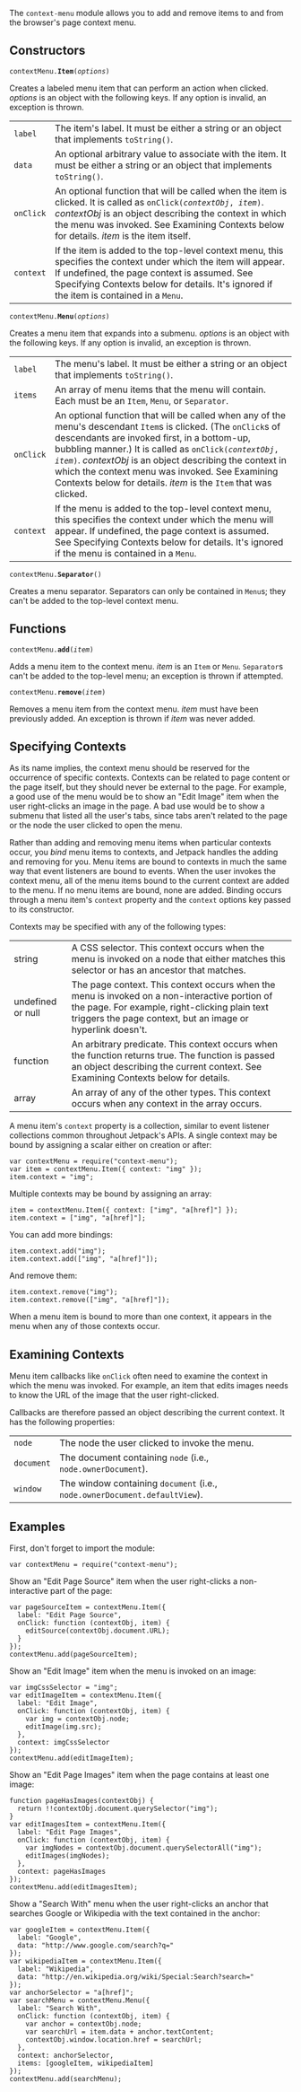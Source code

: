 The `context-menu` module allows you to add and remove items to and from the
browser's page context menu.

## Constructors ##

<code>contextMenu.**Item**(*options*)</code>

Creates a labeled menu item that can perform an action when clicked.  *options*
is an object with the following keys.  If any option is invalid, an exception is
thrown.

<table>
  <tr>
    <td><code>label</code></td>
    <td>
      The item's label.  It must be either a string or an object that implements
      <code>toString()</code>.
    </td>
  </tr>
  <tr>
    <td><code>data</code></td>
    <td>
      An optional arbitrary value to associate with the item.  It must be either
      a string or an object that implements <code>toString()</code>.
    </td>
  </tr>
  <tr>
    <td><code>onClick</code></td>
    <td>
      An optional function that will be called when the item is clicked.  It is
      called as <code>onClick(<em>contextObj</em>, <em>item</em>)</code>.
      <em>contextObj</em> is an object describing the context in which the menu
      was invoked.  See Examining Contexts below for details.  <em>item</em>
      is the item itself.
    </td>
  </tr>
  <tr>
    <td><code>context</code></td>
    <td>
      If the item is added to the top-level context menu, this specifies the
      context under which the item will appear.  If undefined, the page context
      is assumed.  See Specifying Contexts below for details.  It's ignored if
      the item is contained in a <code>Menu</code>.
    </td>
  </tr>
</table>

<code>contextMenu.**Menu**(*options*)</code>

Creates a menu item that expands into a submenu.  *options* is an object with
the following keys.  If any option is invalid, an exception is thrown.

<table>
  <tr>
    <td><code>label</code></td>
    <td>
      The menu's label.  It must be either a string or an object that implements
      <code>toString()</code>.
    </td>
  </tr>
  <tr>
    <td><code>items</code></td>
    <td>
      An array of menu items that the menu will contain.  Each must be an
      <code>Item</code>, <code>Menu</code>, or <code>Separator</code>.
    </td>
  </tr>
  <tr>
    <td><code>onClick</code></td>
    <td>
      An optional function that will be called when any of the menu's descendant
      <code>Item</code>s is clicked.  (The <code>onClick</code>s of descendants are
      invoked first, in a bottom-up, bubbling manner.)  It is called as
      <code>onClick(<em>contextObj</em>, <em>item</em>)</code>.  <em>contextObj</em>
      is an object describing the context in which the context menu was invoked.
      See Examining Contexts below for details.  <em>item</em> is the
      <code>Item</code> that was clicked.
    </td>
  </tr>
  <tr>
    <td><code>context</code></td>
    <td>
      If the menu is added to the top-level context menu, this specifies the
      context under which the menu will appear.  If undefined, the page context
      is assumed.  See Specifying Contexts below for details.  It's ignored if
      the menu is contained in a <code>Menu</code>.
    </td>
  </tr>
</table>

<code>contextMenu.**Separator**()</code>

Creates a menu separator.  Separators can only be contained in `Menu`s; they
can't be added to the top-level context menu.


## Functions ##

<code>contextMenu.**add**(*item*)</code>

Adds a menu item to the context menu.  *item* is an `Item` or `Menu`.
`Separator`s can't be added to the top-level menu; an exception is thrown if
attempted.

<code>contextMenu.**remove**(*item*)</code>

Removes a menu item from the context menu.  *item* must have been previously
added.  An exception is thrown if *item* was never added.


## Specifying Contexts ##

As its name implies, the context menu should be reserved for the occurrence of
specific contexts.  Contexts can be related to page content or the page itself,
but they should never be external to the page.  For example, a good use of the
menu would be to show an "Edit Image" item when the user right-clicks an image
in the page.  A bad use would be to show a submenu that listed all the user's
tabs, since tabs aren't related to the page or the node the user clicked to open
the menu.

Rather than adding and removing menu items when particular contexts occur, you
*bind* menu items to contexts, and Jetpack handles the adding and removing for
you.  Menu items are bound to contexts in much the same way that event listeners
are bound to events.  When the user invokes the context menu, all of the menu
items bound to the current context are added to the menu.  If no menu items are
bound, none are added.  Binding occurs through a menu item's `context` property
and the `context` options key passed to its constructor.

Contexts may be specified with any of the following types:

<table>
  <tr>
    <td>string</td>
    <td>
      A CSS selector.  This context occurs when the menu is invoked on a node
      that either matches this selector or has an ancestor that matches.
    </td>
  </tr>
  <tr>
    <td>undefined or null</td>
    <td>
      The page context.  This context occurs when the menu is invoked on a
      non-interactive portion of the page.  For example, right-clicking plain
      text triggers the page context, but an image or hyperlink doesn't.
    </td>
  </tr>
  <tr>
    <td>function</td>
    <td>
      An arbitrary predicate.  This context occurs when the function returns
      true.  The function is passed an object describing the current context.
      See Examining Contexts below for details.
    </td>
  </tr>
  <tr>
    <td>array</td>
    <td>
      An array of any of the other types.  This context occurs when any context
      in the array occurs.
    </td>
  </tr>
</table>

A menu item's `context` property is a collection, similar to event listener
collections common throughout Jetpack's APIs.  A single context may be bound by
assigning a scalar either on creation or after:

    var contextMenu = require("context-menu");
    var item = contextMenu.Item({ context: "img" });
    item.context = "img";

Multiple contexts may be bound by assigning an array:

    item = contextMenu.Item({ context: ["img", "a[href]"] });
    item.context = ["img", "a[href]"];

You can add more bindings:

    item.context.add("img");
    item.context.add(["img", "a[href]"]);

And remove them:

    item.context.remove("img");
    item.context.remove(["img", "a[href]"]);

When a menu item is bound to more than one context, it appears in the menu when
any of those contexts occur.


## Examining Contexts ##

Menu item callbacks like `onClick` often need to examine the context in which
the menu was invoked.  For example, an item that edits images needs to know the
URL of the image that the user right-clicked.

Callbacks are therefore passed an object describing the current context.  It has
the following properties:

<table>
  <tr>
    <td><code>node</code></td>
    <td>
     The node the user clicked to invoke the menu.
    </td>
  </tr>
  <tr>
    <td><code>document</code></td>
    <td>
     The document containing <code>node</code> (i.e., <code>node.ownerDocument</code>).
    </td>
  </tr>
  <tr>
    <td><code>window</code></td>
    <td>
     The window containing <code>document</code> (i.e.,
     <code>node.ownerDocument.defaultView</code>).
    </td>
  </tr>
</table>


## Examples ##

First, don't forget to import the module:

    var contextMenu = require("context-menu");

Show an "Edit Page Source" item when the user right-clicks a non-interactive
part of the page:

    var pageSourceItem = contextMenu.Item({
      label: "Edit Page Source",
      onClick: function (contextObj, item) {
        editSource(contextObj.document.URL);
      }
    });
    contextMenu.add(pageSourceItem);

Show an "Edit Image" item when the menu is invoked on an image:

    var imgCssSelector = "img";
    var editImageItem = contextMenu.Item({
      label: "Edit Image",
      onClick: function (contextObj, item) {
        var img = contextObj.node;
        editImage(img.src);
      },
      context: imgCssSelector
    });
    contextMenu.add(editImageItem);

Show an "Edit Page Images" item when the page contains at least one image:

    function pageHasImages(contextObj) {
      return !!contextObj.document.querySelector("img");
    }
    var editImagesItem = contextMenu.Item({
      label: "Edit Page Images",
      onClick: function (contextObj, item) {
        var imgNodes = contextObj.document.querySelectorAll("img");
        editImages(imgNodes);
      },
      context: pageHasImages
    });
    contextMenu.add(editImagesItem);

Show a "Search With" menu when the user right-clicks an anchor that searches
Google or Wikipedia with the text contained in the anchor:

    var googleItem = contextMenu.Item({
      label: "Google",
      data: "http://www.google.com/search?q="
    });
    var wikipediaItem = contextMenu.Item({
      label: "Wikipedia",
      data: "http://en.wikipedia.org/wiki/Special:Search?search="
    });
    var anchorSelector = "a[href]";
    var searchMenu = contextMenu.Menu({
      label: "Search With",
      onClick: function (contextObj, item) {
        var anchor = contextObj.node;
        var searchUrl = item.data + anchor.textContent;
        contextObj.window.location.href = searchUrl;
      },
      context: anchorSelector,
      items: [googleItem, wikipediaItem]
    });
    contextMenu.add(searchMenu);
